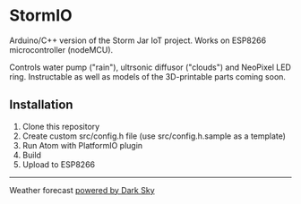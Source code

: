 # StormIO

Arduino/C++ version of the Storm Jar IoT project. Works on ESP8266 microcontroller (nodeMCU).

Controls water pump ("rain"), ultrsonic diffusor ("clouds") and NeoPixel LED ring. Instructable as well as models of the 3D-printable parts coming soon.

## Installation

1. Clone this repository
2. Create custom src/config.h file (use src/config.h.sample as a template)
3. Run Atom with PlatformIO plugin
4. Build
5. Upload to ESP8266

---
Weather forecast [powered by Dark Sky](https://darksky.net/poweredby/)
